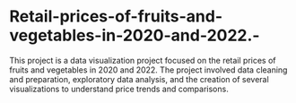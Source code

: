 # Retail-prices-of-fruits-and-vegetables-in-2020-and-2022.-
This project is a data visualization project focused on the retail prices of fruits and vegetables in 2020 and 2022.  The project involved data cleaning and preparation, exploratory data analysis, and the creation of several visualizations to understand price trends and comparisons.
